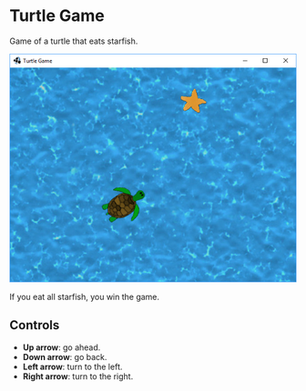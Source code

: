 # Turtle Game

Game of a turtle that eats starfish.

![Screenshot](docs/images/screenshot.png)

If you eat all starfish, you win the game.

## Controls

- **Up arrow**: go ahead.
- **Down arrow**: go back.
- **Left arrow**: turn to the left.
- **Right arrow**: turn to the right.